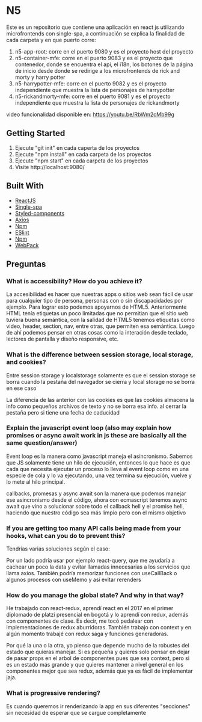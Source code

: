 # N5

Este es un repositorio que contiene una aplicación en react js utilizando microfrontends con single-spa, a continuación se explica la finalidad de cada carpeta y en que puerto corre:

1. n5-app-root: corre en el puerto 9080 y es el proyecto host del proyecto
2. n5-container-mfe: corre en el puerto 9083 y es el proyecto que contenedor, donde se encuentra el api, el i18n, los botones de la página de inicio desde donde se redirige a los microfrontends de rick and morty y harry potter
3. n5-harrypotter-mfe: corre en el puerto 9082 y es el proyecto independiente que muestra la lista de personajes de harrypotter
4. n5-rickandmorty-mfe: corre en el puerto 9081 y es el proyecto independiente que muestra la lista de personajes de rickandmorty

video funcionalidad disponible en: https://youtu.be/RbWm2cMb99g

## Getting Started

1. Ejecute "git init" en cada caperta de los proyectos
2. Ejecute "npm install" en cada carpeta de los proyectos
3. Ejecute "npm start" en cada carpeta de los proyectos
4. Visite http://localhost:9080/

## Built With

- [ReactJS](https://es.reactjs.org/) 
- [Single-spa](https://single-spa.js.org/docs/ecosystem-react/)
- [Styled-components](https://styled-components.com/)
- [Axios](https://axios-http.com/docs/intro) 
- [Npm](www.npmjs.com) 
- [ESlint](https://eslint.org/) 
- [Npm](www.npmjs.com) 
- [WebPack](https://webpack.js.org/) 

## Preguntas

### What is accessibility? How do you achieve it?

La accesibilidad es hacer que nuestras apps o sitios web sean fácil de usar para cualquier tipo de persona, personas con o sin discapacidades por ejemplo. Para lograr esto podemos apoyarnos de HTML5. Anteriormente HTML tenía etiquetas un poco limitadas que no permitian que el sitio web tuviera buena semántica, con la salidad de HTML5 tenemos etiquetas como video, header, section, nav, entre otras, que permiten esa semántica. Luego de ahí podemos pensar en otras cosas como la interación desde teclado, lectores de pantalla y diseño responsive, etc.


### What is the difference between session storage, local storage, and cookies?

Entre session storage y localstorage solamente es que el session storage se borra cuando la pestaña del navegador se cierra y local storage no se borra en ese caso

La diferencia de las anterior con las cookies es que las cookies almacena la info como pequeños archivos de texto y no se borra esa info. al cerrar la pestaña pero si tiene una fecha de caducidad

### Explain the javascript event loop (also may explain how promises or async await work in js these are basically all the same question/answer)

Event loop es la manera como javascript maneja el asincronismo. Sabemos que JS solamente tiene un hilo de ejecución, entonces lo que hace es que cada que necesita ejecutar un proceso lo lleva al event loop como en una especie de cola y lo va ejecutando, una vez termina su ejecución, vuelve y lo mete al hilo principal.

callbacks, promesas y async await son la manera que podemos manejar ese asincronismo desde el código, ahora con ecmascript tenemos async await que vino a solucionar sobre todo el callback hell y el promise hell, haciendo que nuestro código sea más limpio pero con el mismo objetivo

### If you are getting too many API calls being made from your hooks, what can you do to prevent this?

Tendrías varias soluciones según el caso:

Por un lado podría usar por ejemplo react-query, que me ayudaría a cachear un poco la data y evitar llamadas innecesarias a los servicios que llama axios. También podría memorizar funciones con useCallBack o algunos procesos con useMemo y así evitar rerenders


### How do you manage the global state? And why in that way?

He trabajado con react-redux, aprendí react en el 2017 en el primer diplomado de platzi presencial en bogotá y lo aprendí con redux, además con componentes de clase. Es decir, me tocó pedalear con implementaciones de redux aburridoras. También trabajo con context y en algún momento trabajé con redux saga y funciones generadoras.

Por qué la una o la otra, yo pienso que depende mucho de la robustes del estado que quieras manejar. Si es pequeña y quieres solo pensar en dejar de pasar props en el arbol de componentes pues que sea context, pero si es un estado más grande y que quieres mantener a nivel general en los componentes mejor que sea redux, además que ya es fácil de implementar jaja.

### What is progressive rendering?

Es cuando queremos ir renderizando la app en sus diferentes "secciones" sin necesidad de esperar que se cargue completamente
